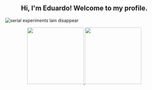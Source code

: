 <div align="center">
  <h2>Hi, I'm Eduardo! Welcome to my profile.</h2>
</div>

![serial experiments lain disappear]([https://media.tenor.com/oACF5Of6auIAAAAd/serial-experiments-lain-disappear.gif](https://media.tenor.com/oACF5Of6auIAAAAd/serial-experiments-lain-disappear.gif))

<div align="center">  
  <a href="https://github.com/eduardofreitas2">
  <img height="180px" src="https://github-readme-stats.vercel.app/api?username=eduardofreitas2&show_icons=true&theme=dark&include_all_commits=true&count_private=true"/>
  <img height="180px" src="https://github-readme-stats.vercel.app/api/top-langs/?username=eduardofreitas2&layout=compact&langs_count=7&theme=dark&count_private=true"/>
</div>
